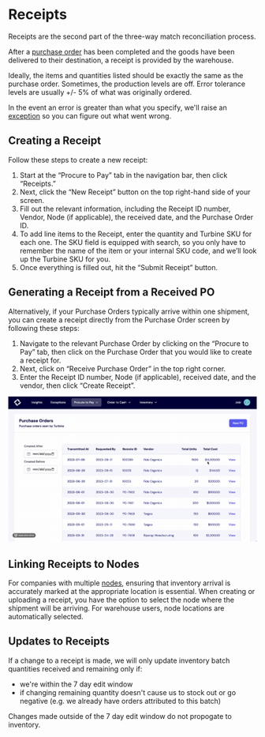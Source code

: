 # Receipts
Receipts are the second part of the three-way match reconciliation process. 

After a [purchase order](/records/purchase_orders) has been completed and the goods have been delivered to their destination, a receipt is provided by the warehouse. 

Ideally, the items and quantities listed should be exactly the same as the purchase order. Sometimes, the production levels are off. Error tolerance levels are usually +/- 5% of what was originally ordered. 

In the event an error is greater than what you specify, we'll raise an [exception](/exceptions/three-way-match) so you can figure out what went wrong.

## Creating a Receipt
Follow these steps to create a new receipt:

1. Start at the “Procure to Pay” tab in the navigation bar, then click “Receipts.”
2. Next, click the “New Receipt” button on the top right-hand side of your screen.
3. Fill out the relevant information, including the Receipt ID number, Vendor, Node (if applicable), the received date, and the Purchase Order ID.
4. To add line items to the Receipt, enter the quantity and Turbine SKU for each one. The SKU field is equipped with search, so you only have to remember the name of the item or your internal SKU code, and we’ll look up the Turbine SKU for you.
5. Once everything is filled out, hit the “Submit Receipt” button.

## Generating a Receipt from a Received PO

Alternatively, if your Purchase Orders typically arrive within one shipment, you can create a receipt directly from the Purchase Order screen by following these steps:

1. Navigate to the relevant Purchase Order by clicking on the “Procure to Pay” tab, then click on the Purchase Order that you would like to create a receipt for.
2. Next, click on “Receive Purchase Order” in the top right corner.
3. Enter the Receipt ID number, Node (if applicable), received date, and the vendor, then click “Create Receipt”.


![Receiving a PO](../../static/img/receipts.gif)

## Linking Receipts to Nodes
For companies with multiple [nodes](/records/nodes), ensuring that inventory arrival is accurately marked at the appropriate location is essential.
When creating or uploading a receipt, you have the option to select the node where the shipment will be arriving. For warehouse users, node locations are automatically selected.

## Updates to Receipts

If a change to a receipt is made, we will only update inventory batch quantities received and remaining only if:
* we're within the 7 day edit window 
* if changing remaining quantity doesn't cause us to stock out or go negative (e.g. we already have orders attributed to this batch)

Changes made outside of the 7 day edit window do not propogate to inventory.
